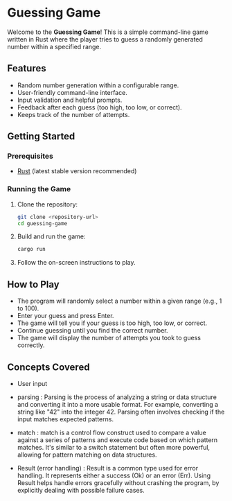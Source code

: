 # Guessing Game

Welcome to the **Guessing Game**! This is a simple command-line game written in Rust where the player tries to guess a randomly generated number within a specified range.

## Features

- Random number generation within a configurable range.
- User-friendly command-line interface.
- Input validation and helpful prompts.
- Feedback after each guess (too high, too low, or correct).
- Keeps track of the number of attempts.

## Getting Started

### Prerequisites

- [Rust](https://www.rust-lang.org/tools/install) (latest stable version recommended)

### Running the Game

1. Clone the repository:
    ```sh
    git clone <repository-url>
    cd guessing-game
    ```

2. Build and run the game:
    ```sh
    cargo run
    ```

3. Follow the on-screen instructions to play.

## How to Play

- The program will randomly select a number within a given range (e.g., 1 to 100).
- Enter your guess and press Enter.
- The game will tell you if your guess is too high, too low, or correct.
- Continue guessing until you find the correct number.
- The game will display the number of attempts you took to guess correctly.


## Concepts Covered

- User input
- parsing : Parsing is the process of analyzing a string or data structure and converting it into a more usable format. For example, converting a string like "42" into the integer 42. Parsing often involves checking if the input matches expected patterns.
- match : match is a control flow construct used to compare a value against a series of patterns and execute code based on which pattern matches. It's similar to a switch statement but often more powerful, allowing for pattern matching on data structures.

- Result (error handling) : Result is a common type used for error handling. It represents either a success (Ok) or an error (Err). Using Result helps handle errors gracefully without crashing the program, by explicitly dealing with possible failure cases.